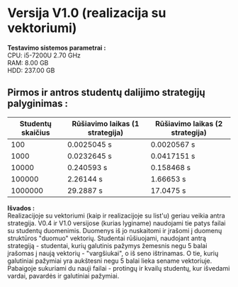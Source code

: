 # Versija V1.0 (realizacija su vektoriumi)
**Testavimo sistemos parametrai :** <br/>
CPU: i5-7200U 2.70 GHz <br/>
RAM: 8.00 GB <br/>
HDD: 237.00 GB <br/>
## Pirmos ir antros studentų dalijimo strategijų palyginimas :
| Studentų skaičius | Rūšiavimo laikas (1 strategija)  | Rūšiavimo laikas (2 strategija) |
|-------------------|----------------------------------|---------------------------------|
|100                |0.0025045 s   | 0.0020567 s |            
|1000               |0.0232645 s  | 0.0417151 s |
|10000              |0.240593 s  | 0.158468 s |
|100000             |2.26144 s  | 1.66653 s |
|1000000            |29.2887 s | 17.0475 s |    

**Išvados :** <br/>
Realizacijoje su vektoriumi (kaip ir realizacijoje su list'u) geriau veikia antra strategija. V0.4 ir V1.0 versijose (kurias lyginame) naudojami tie patys failai su studentų duomenimis. Duomenys iš jo nuskaitomi ir įrašomi į duomenų struktūros "duomuo" vektorių. Studentai rūšiuojami, naudojant antrą strategiją - studentai, kurių galutinis pažymys žemesnis negu 5 balai įrašomas į naują vektorių - "vargšiukai", o iš seno ištrinamas. O tie, kurių galutiniai pažymiai yra aukštesni negu 5 balai lieka sename vektoriuje. Pabaigoje sukuriami du nauji failai - protingų ir kvailų studentų, kur išvedami vardai, pavardės ir galutiniai pažymiai. 
